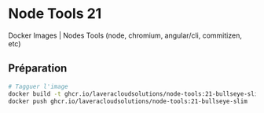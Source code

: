 # Node Tools 21

Docker Images | Nodes Tools (node, chromium, angular/cli, commitizen, etc)

## Préparation

```bash
# Tagguer l'image
docker build -t ghcr.io/laveracloudsolutions/node-tools:21-bullseye-slim .
docker push ghcr.io/laveracloudsolutions/node-tools:21-bullseye-slim
```
